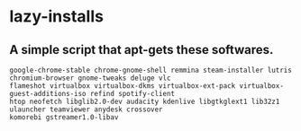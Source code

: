 # lazy-installs
## A simple script that apt-gets these softwares.
```
google-chrome-stable chrome-gnome-shell remmina steam-installer lutris chromium-browser gnome-tweaks deluge vlc
flameshot virtualbox virtualbox-dkms virtualbox-ext-pack virtualbox-guest-additions-iso refind spotify-client 
htop neofetch libglib2.0-dev audacity kdenlive libgtkglext1 lib32z1 ulauncher teamviewer anydesk crossover
komorebi gstreamer1.0-libav
```
